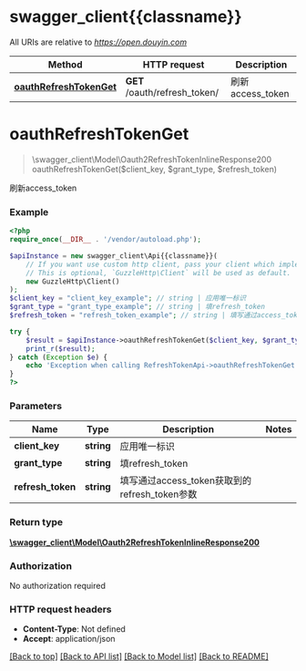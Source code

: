 # swagger_client{{classname}}

All URIs are relative to *https://open.douyin.com*

Method | HTTP request | Description
------------- | ------------- | -------------
[**oauthRefreshTokenGet**](RefreshTokenApi.md#oauthRefreshTokenGet) | **GET** /oauth/refresh_token/ | 刷新access_token

# **oauthRefreshTokenGet**
> \swagger_client\Model\Oauth2RefreshTokenInlineResponse200 oauthRefreshTokenGet($client_key, $grant_type, $refresh_token)

刷新access_token

### Example
```php
<?php
require_once(__DIR__ . '/vendor/autoload.php');

$apiInstance = new swagger_client\Api{{classname}}(
    // If you want use custom http client, pass your client which implements `GuzzleHttp\ClientInterface`.
    // This is optional, `GuzzleHttp\Client` will be used as default.
    new GuzzleHttp\Client()
);
$client_key = "client_key_example"; // string | 应用唯一标识
$grant_type = "grant_type_example"; // string | 填refresh_token
$refresh_token = "refresh_token_example"; // string | 填写通过access_token获取到的refresh_token参数

try {
    $result = $apiInstance->oauthRefreshTokenGet($client_key, $grant_type, $refresh_token);
    print_r($result);
} catch (Exception $e) {
    echo 'Exception when calling RefreshTokenApi->oauthRefreshTokenGet: ', $e->getMessage(), PHP_EOL;
}
?>
```

### Parameters

Name | Type | Description  | Notes
------------- | ------------- | ------------- | -------------
 **client_key** | **string**| 应用唯一标识 |
 **grant_type** | **string**| 填refresh_token |
 **refresh_token** | **string**| 填写通过access_token获取到的refresh_token参数 |

### Return type

[**\swagger_client\Model\Oauth2RefreshTokenInlineResponse200**](../Model/Oauth2RefreshTokenInlineResponse200.md)

### Authorization

No authorization required

### HTTP request headers

 - **Content-Type**: Not defined
 - **Accept**: application/json

[[Back to top]](#) [[Back to API list]](../../README.md#documentation-for-api-endpoints) [[Back to Model list]](../../README.md#documentation-for-models) [[Back to README]](../../README.md)

